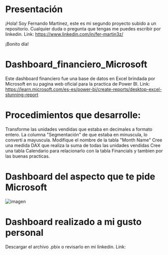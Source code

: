 # Presentación
¡Hola! Soy Fernando Martinez, este es mi segundo proyecto subido a un repositorio. Cualquier duda o pregunta que tengas me puedes escribir por linkedin.
Link: https://www.linkedin.com/in/fer-martin3z/

¡Bonito día!
# Dashboard_financiero_Microsoft
Este dashboard financiero fue una base de datos en Excel brindada por Microsoft en su pagina web oficial para la practica de Power BI. 
Link: https://learn.microsoft.com/es-es/power-bi/create-reports/desktop-excel-stunning-report
# Procedimientos que desarrolle: 
Transforme las unidades vendidas que estaba en decimales a formato entero. 
La columna "Segmentación" de que estaba en minuscula, lo convertí a mayuscula. 
Modifique el nombre de la tabla "Month Name" 
Cree una medida DAX que realiza la suma de todas las unidades vendidas 
Cree una tabla Calendario para relacionarlo con la tabla Financials y tambien por las buenas practicas. 

# Dashboard del aspecto que te pide Microsoft 
![imagen](https://github.com/user-attachments/assets/ae1f7a9b-9ab6-4d4f-8023-eb9f64ac51ba)

# Dashboard realizado a mi gusto personal 
Descargar el archivo .pbix o revisarlo en mi linkedin. 
Link: 
